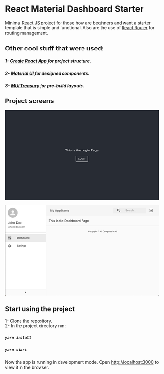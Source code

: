 # React Material Dashboard Starter

Minimal [React JS](https://reactjs.org/) project for those how are beginners and want a starter template that is simple
and functional. Also are the use of [React Router](https://reacttraining.com/react-router/web/guides/quick-start) 
for routing management.

## Other cool stuff that were used:

##### 1- [Create React App](https://github.com/facebook/create-react-app) for project structure.
##### 2- [Material UI](https://material-ui.com/) for designed components.
##### 3- [MUI Treasury](https://mui-treasury.com/) for pre-build layouts.

## Project screens

![Login](src/static/images/login.png)

![Dashboard](src/static/images/dashboard.png)

## Start using the project
1- Clone the repository.<br />
2- In the project directory run:

##### `yarn install`
##### `yarn start`

Now the app is running in development mode. Open [http://localhost:3000](http://localhost:3000) to view it in the browser.
